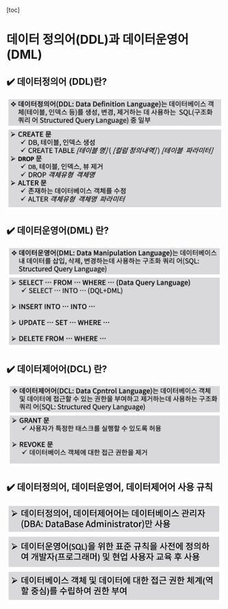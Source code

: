 [toc]

# 데이터 정의어(DDL)과 데이터운영어(DML)

## :heavy_check_mark: 데이터정의어 (DDL)란?

![image-20210408194443653](assets/image-20210408194443653.png)






## :heavy_check_mark: 데이터운영어(DML) 란?

![image-20210408194712573](assets/image-20210408194712573.png)






## :heavy_check_mark: 데이터제어어(DCL) 란?

![image-20210408194734624](assets/image-20210408194734624.png)






## :heavy_check_mark: 데이터정의어, 데이터운영어, 데이터제어어 사용 규칙

![image-20210408194822345](assets/image-20210408194822345.png)


